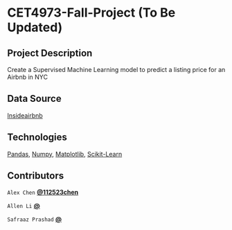 # CET4973-Fall-Project (To Be Updated)

## Project Description

Create a Supervised Machine Learning model to predict a listing price for an Airbnb in NYC

## Data Source

[Insideairbnb](http://insideairbnb.com)

## Technologies

[Pandas](https://pandas.pydata.org), [Numpy](https://numpy.org), [Matplotlib](https://matplotlib.org), [Scikit-Learn](https://scikit-learn.org/stable/)

## Contributors

`Alex Chen`
**[@112523chen](https://github.com/112523chen)**

`Allen Li`
**[@](https://github.com/112523chen/CET4973-Fall-Project/edit/master/README.md)**

`Safraaz Prashad`
**[@](https://github.com/112523chen/CET4973-Fall-Project/edit/master/README.md)**
